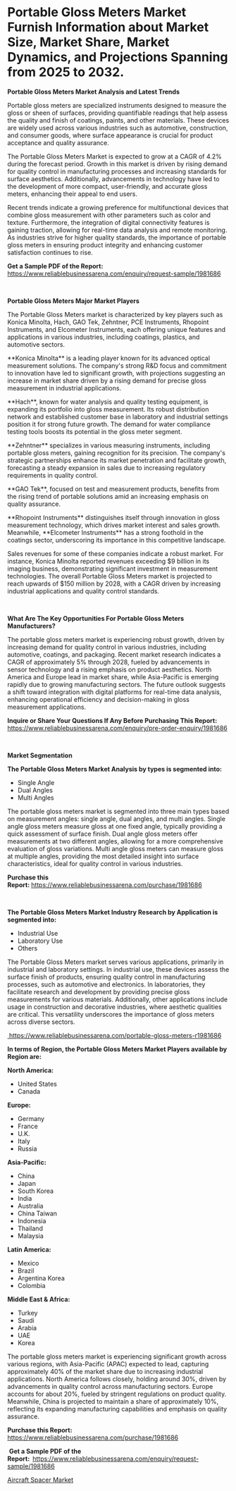 <p><h1>Portable Gloss Meters Market Furnish Information about Market Size, Market Share, Market Dynamics, and Projections Spanning from 2025 to 2032.</h1></p><p><strong>Portable Gloss Meters Market Analysis and Latest Trends</strong></p>
<p><p>Portable gloss meters are specialized instruments designed to measure the gloss or sheen of surfaces, providing quantifiable readings that help assess the quality and finish of coatings, paints, and other materials. These devices are widely used across various industries such as automotive, construction, and consumer goods, where surface appearance is crucial for product acceptance and quality assurance.</p><p>The Portable Gloss Meters Market is expected to grow at a CAGR of 4.2% during the forecast period. Growth in this market is driven by rising demand for quality control in manufacturing processes and increasing standards for surface aesthetics. Additionally, advancements in technology have led to the development of more compact, user-friendly, and accurate gloss meters, enhancing their appeal to end users. </p><p>Recent trends indicate a growing preference for multifunctional devices that combine gloss measurement with other parameters such as color and texture. Furthermore, the integration of digital connectivity features is gaining traction, allowing for real-time data analysis and remote monitoring. As industries strive for higher quality standards, the importance of portable gloss meters in ensuring product integrity and enhancing customer satisfaction continues to rise.</p></p>
<p><strong>Get a Sample PDF of the Report:&nbsp;</strong> <a href="https://www.reliablebusinessarena.com/enquiry/request-sample/1981686?utm_campaign=2645&utm_medium=2&utm_source=Github&utm_content=ia&utm_term=02032025&utm_id=portable-gloss-meters">https://www.reliablebusinessarena.com/enquiry/request-sample/1981686</a></p>
<p>&nbsp;</p>
<p><strong>Portable Gloss Meters Major Market Players</strong></p>
<p><p>The Portable Gloss Meters market is characterized by key players such as Konica Minolta, Hach, GAO Tek, Zehntner, PCE Instruments, Rhopoint Instruments, and Elcometer Instruments, each offering unique features and applications in various industries, including coatings, plastics, and automotive sectors. </p><p>**Konica Minolta** is a leading player known for its advanced optical measurement solutions. The company's strong R&D focus and commitment to innovation have led to significant growth, with projections suggesting an increase in market share driven by a rising demand for precise gloss measurement in industrial applications.</p><p>**Hach**, known for water analysis and quality testing equipment, is expanding its portfolio into gloss measurement. Its robust distribution network and established customer base in laboratory and industrial settings position it for strong future growth. The demand for water compliance testing tools boosts its potential in the gloss meter segment.</p><p>**Zehntner** specializes in various measuring instruments, including portable gloss meters, gaining recognition for its precision. The company's strategic partnerships enhance its market penetration and facilitate growth, forecasting a steady expansion in sales due to increasing regulatory requirements in quality control.</p><p>**GAO Tek**, focused on test and measurement products, benefits from the rising trend of portable solutions amid an increasing emphasis on quality assurance. </p><p>**Rhopoint Instruments** distinguishes itself through innovation in gloss measurement technology, which drives market interest and sales growth. Meanwhile, **Elcometer Instruments** has a strong foothold in the coatings sector, underscoring its importance in this competitive landscape. </p><p>Sales revenues for some of these companies indicate a robust market. For instance, Konica Minolta reported revenues exceeding $9 billion in its imaging business, demonstrating significant investment in measurement technologies. The overall Portable Gloss Meters market is projected to reach upwards of $150 million by 2028, with a CAGR driven by increasing industrial applications and quality control standards.</p></p>
<p>&nbsp;</p>
<p><strong>What Are The Key Opportunities For Portable Gloss Meters Manufacturers?</strong></p>
<p><p>The portable gloss meters market is experiencing robust growth, driven by increasing demand for quality control in various industries, including automotive, coatings, and packaging. Recent market research indicates a CAGR of approximately 5% through 2028, fueled by advancements in sensor technology and a rising emphasis on product aesthetics. North America and Europe lead in market share, while Asia-Pacific is emerging rapidly due to growing manufacturing sectors. The future outlook suggests a shift toward integration with digital platforms for real-time data analysis, enhancing operational efficiency and decision-making in gloss measurement applications.</p></p>
<p><strong>Inquire or Share Your Questions If Any Before Purchasing This Report:</strong> <a href="https://www.reliablebusinessarena.com/enquiry/pre-order-enquiry/1981686?utm_campaign=2645&utm_medium=2&utm_source=Github&utm_content=ia&utm_term=02032025&utm_id=portable-gloss-meters">https://www.reliablebusinessarena.com/enquiry/pre-order-enquiry/1981686</a></p>
<p>&nbsp;</p>
<p><strong>Market Segmentation</strong></p>
<p><strong>The Portable Gloss Meters Market Analysis by types is segmented into:</strong></p>
<p><ul><li>Single Angle</li><li>Dual Angles</li><li>Multi Angles</li></ul></p>
<p><p>The portable gloss meters market is segmented into three main types based on measurement angles: single angle, dual angles, and multi angles. Single angle gloss meters measure gloss at one fixed angle, typically providing a quick assessment of surface finish. Dual angle gloss meters offer measurements at two different angles, allowing for a more comprehensive evaluation of gloss variations. Multi angle gloss meters can measure gloss at multiple angles, providing the most detailed insight into surface characteristics, ideal for quality control in various industries.</p></p>
<p><strong>Purchase this Report:&nbsp;</strong><a href="https://www.reliablebusinessarena.com/purchase/1981686?utm_campaign=2645&utm_medium=2&utm_source=Github&utm_content=ia&utm_term=02032025&utm_id=portable-gloss-meters">https://www.reliablebusinessarena.com/purchase/1981686</a></p>
<p>&nbsp;</p>
<p><strong>The Portable Gloss Meters Market Industry Research by Application is segmented into:</strong></p>
<p><ul><li>Industrial Use</li><li>Laboratory Use</li><li>Others</li></ul></p>
<p><p>The Portable Gloss Meters market serves various applications, primarily in industrial and laboratory settings. In industrial use, these devices assess the surface finish of products, ensuring quality control in manufacturing processes, such as automotive and electronics. In laboratories, they facilitate research and development by providing precise gloss measurements for various materials. Additionally, other applications include usage in construction and decorative industries, where aesthetic qualities are critical. This versatility underscores the importance of gloss meters across diverse sectors.</p></p>
<p><a href="https://www.reliablebusinessarena.com/portable-gloss-meters-r1981686?utm_campaign=2645&utm_medium=2&utm_source=Github&utm_content=ia&utm_term=02032025&utm_id=portable-gloss-meters">&nbsp;https://www.reliablebusinessarena.com/portable-gloss-meters-r1981686</a></p>
<p><strong>In terms of Region, the Portable Gloss Meters Market Players available by Region are:</strong></p>
<p>
    <p> <strong> North America: </strong>
        <ul>
            <li>United States</li>
            <li>Canada</li>
        </ul>
        </p> 
    <p> <strong> Europe: </strong>
        <ul>
            <li>Germany</li>
            <li>France</li>
            <li>U.K.</li>
            <li>Italy</li>
            <li>Russia</li>
        </ul>
        </p> 
    <p> <strong> Asia-Pacific: </strong>
        <ul>
            <li>China</li>
            <li>Japan</li>
            <li>South Korea</li>
            <li>India</li>
            <li>Australia</li>
            <li>China Taiwan</li>
            <li>Indonesia</li>
            <li>Thailand</li>
            <li>Malaysia</li>
        </ul>
        </p> 
    <p> <strong> Latin America: </strong>
        <ul>
            <li>Mexico</li>
            <li>Brazil</li>
            <li>Argentina Korea</li>
            <li>Colombia</li>
        </ul>
        </p> 
    <p> <strong> Middle East & Africa: </strong>
        <ul>
            <li>Turkey</li>
            <li>Saudi</li>
            <li>Arabia</li>
            <li>UAE</li>
            <li>Korea</li>
        </ul>
    </p>
    </p>
<p><p>The portable gloss meters market is experiencing significant growth across various regions, with Asia-Pacific (APAC) expected to lead, capturing approximately 40% of the market share due to increasing industrial applications. North America follows closely, holding around 30%, driven by advancements in quality control across manufacturing sectors. Europe accounts for about 20%, fueled by stringent regulations on product quality. Meanwhile, China is projected to maintain a share of approximately 10%, reflecting its expanding manufacturing capabilities and emphasis on quality assurance.</p></p>
<p><strong>Purchase this Report: </strong><a href="https://www.reliablebusinessarena.com/purchase/1981686?utm_campaign=2645&utm_medium=2&utm_source=Github&utm_content=ia&utm_term=02032025&utm_id=portable-gloss-meters">https://www.reliablebusinessarena.com/purchase/1981686</a></p>
<p>&nbsp;<strong>Get a Sample PDF of the Report:&nbsp;&nbsp;</strong><a href="https://www.reliablebusinessarena.com/enquiry/request-sample/1981686?utm_campaign=2645&utm_medium=2&utm_source=Github&utm_content=ia&utm_term=02032025&utm_id=portable-gloss-meters">https://www.reliablebusinessarena.com/enquiry/request-sample/1981686</a></p>
<p><strong></strong></p>
<p><p><a href="https://github.com/bholdsfofie/Market-Research-Report-List-1/blob/main/aircraft-spacer-market.md?utm_campaign=2645&utm_medium=2&utm_source=Github&utm_content=ia&utm_term=02032025&utm_id=portable-gloss-meters">Aircraft Spacer Market</a></p></p>